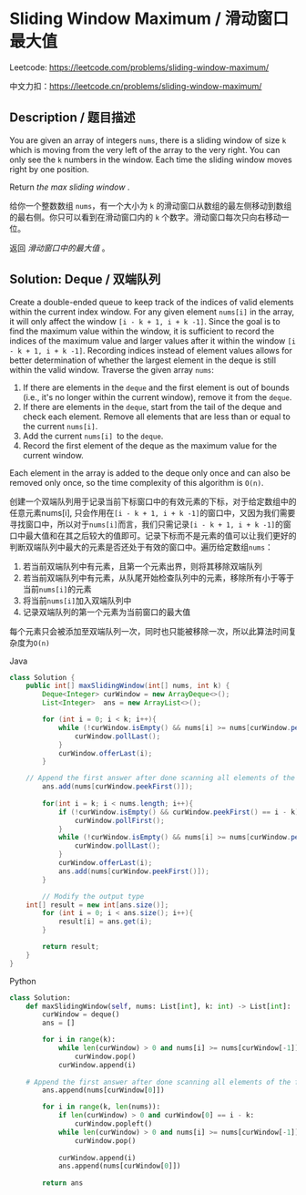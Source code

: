 # Sliding Window Maximum /  滑动窗口最大值

Leetcode: https://leetcode.com/problems/sliding-window-maximum/

中文力扣：https://leetcode.cn/problems/sliding-window-maximum/

## Description / 题目描述

You are given an array of integers `nums`, there is a sliding window of size `k` which is moving from the very left of the array to the very right. You can only see the `k` numbers in the window. Each time the sliding window moves right by one position.

Return  *the max sliding window* .

给你一个整数数组 `nums`，有一个大小为 `k` 的滑动窗口从数组的最左侧移动到数组的最右侧。你只可以看到在滑动窗口内的 `k` 个数字。滑动窗口每次只向右移动一位。

返回  *滑动窗口中的最大值* 。

## Solution: Deque / 双端队列

Create a double-ended queue to keep track of the indices of valid elements within the current index window. For any given element `nums[i]` in the array, it will only affect the window `[i - k + 1, i + k -1]`. Since the goal is to find the maximum value within the window, it is sufficient to record the indices of the maximum value and larger values after it within the window `[i - k + 1, i + k -1]`. Recording indices instead of element values allows for better determination of whether the largest element in the deque is still within the valid window. Traverse the given array `nums`:

1. If there are elements in the `deque` and the first element is out of bounds (i.e., it's no longer within the current window), remove it from the `deque`.
2. If there are elements in the `deque`, start from the tail of the deque and check each element. Remove all elements that are less than or equal to the current `nums[i]`.
3. Add the current `nums[i] `to the `deque`.
4. Record the first element of the deque as the maximum value for the current window.

Each element in the array is added to the deque only once and can also be removed only once, so the time complexity of this algorithm is `O(n)`.

创建一个双端队列用于记录当前下标窗口中的有效元素的下标，对于给定数组中的任意元素nums[i], 只会作用在`[i - k + 1, i + k -1]`的窗口中，又因为我们需要寻找窗口中，所以对于`nums[i]`而言，我们只需记录`[i - k + 1, i + k -1]`的窗口中最大值和在其之后较大的值即可。记录下标而不是元素的值可以让我们更好的判断双端队列中最大的元素是否还处于有效的窗口中。遍历给定数组`nums`：

1. 若当前双端队列中有元素，且第一个元素出界，则将其移除双端队列
2. 若当前双端队列中有元素，从队尾开始检查队列中的元素，移除所有小于等于当前`nums[i]`的元素
3. 将当前`nums[i]`加入双端队列中
4. 记录双端队列的第一个元素为当前窗口的最大值

每个元素只会被添加至双端队列一次，同时也只能被移除一次，所以此算法时间复杂度为`O(n)`

Java

```java
class Solution {
    public int[] maxSlidingWindow(int[] nums, int k) {
        Deque<Integer> curWindow = new ArrayDeque<>();
        List<Integer>  ans = new ArrayList<>();

        for (int i = 0; i < k; i++){
            while (!curWindow.isEmpty() && nums[i] >= nums[curWindow.peekLast()]){
                curWindow.pollLast();
            }
            curWindow.offerLast(i);
        }

	// Append the first answer after done scanning all elements of the first window
        ans.add(nums[curWindow.peekFirst()]);
  
        for(int i = k; i < nums.length; i++){
            if (!curWindow.isEmpty() && curWindow.peekFirst() == i - k){
                curWindow.pollFirst();
            }
            while (!curWindow.isEmpty() && nums[i] >= nums[curWindow.peekLast()]){
                curWindow.pollLast();
            }
            curWindow.offerLast(i);
            ans.add(nums[curWindow.peekFirst()]);  
        }

      	// Modify the output type
	int[] result = new int[ans.size()];
        for (int i = 0; i < ans.size(); i++){
            result[i] = ans.get(i);
        }

        return result;
    }
}
```

Python

```python
class Solution:
    def maxSlidingWindow(self, nums: List[int], k: int) -> List[int]:
        curWindow = deque()
        ans = []

        for i in range(k):
            while len(curWindow) > 0 and nums[i] >= nums[curWindow[-1]]:
                curWindow.pop()
            curWindow.append(i)
  
	# Append the first answer after done scanning all elements of the first window
        ans.append(nums[curWindow[0]])

        for i in range(k, len(nums)):
            if len(curWindow) > 0 and curWindow[0] == i - k:
                curWindow.popleft()
            while len(curWindow) > 0 and nums[i] >= nums[curWindow[-1]]:
                curWindow.pop()
  
            curWindow.append(i)
            ans.append(nums[curWindow[0]])
  
        return ans

```
